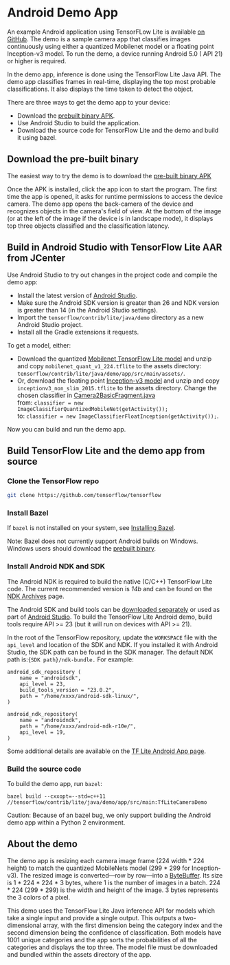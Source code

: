 # Android Demo App

An example Android application using TensorFLow Lite is available
[on GitHub](https://github.com/tensorflow/tensorflow/tree/master/tensorflow/contrib/lite/java/demo/app).
The demo is a sample camera app that classifies images continuously
using either a quantized Mobilenet model or a floating point Inception-v3 model.
To run the demo, a device running Android 5.0 ( API 21) or higher is required.

In the demo app, inference is done using the TensorFlow Lite Java API. The demo
app classifies frames in real-time, displaying the top most probable
classifications. It also displays the time taken to detect the object.

There are three ways to get the demo app to your device:

* Download the [prebuilt binary APK](http://download.tensorflow.org/deps/tflite/TfLiteCameraDemo.apk).
* Use Android Studio to build the application.
* Download the source code for TensorFlow Lite and the demo and build it using
  bazel.


## Download the pre-built binary

The easiest way to try the demo is to download the
[pre-built binary APK](https://storage.googleapis.com/download.tensorflow.org/deps/tflite/TfLiteCameraDemo.apk)

Once the APK is installed, click the app icon to start the program. The first
time the app is opened, it asks for runtime permissions to access the device
camera. The demo app opens the back-camera of the device and recognizes objects
in the camera's field of view. At the bottom of the image (or at the left
of the image if the device is in landscape mode), it displays top three objects
classified and the classification latency.


## Build in Android Studio with TensorFlow Lite AAR from JCenter

Use Android Studio to try out changes in the project code and compile the demo
app:

* Install the latest version of
  [Android Studio](https://developer.android.com/studio/index.html).
* Make sure the Android SDK version is greater than 26 and NDK version is greater
  than 14 (in the Android Studio settings).
* Import the `tensorflow/contrib/lite/java/demo` directory as a new
  Android Studio project.
* Install all the Gradle extensions it requests.

To get a model, either:

* Download the quantized [Mobilenet TensorFlow Lite model](https://storage.googleapis.com/download.tensorflow.org/models/tflite/mobilenet_v1_224_android_quant_2017_11_08.zip)
  and unzip and copy `mobilenet_quant_v1_224.tflite` to the assets directory:
  `tensorflow/contrib/lite/java/demo/app/src/main/assets/`.
* Or, download the floating point [Inception-v3 model](https://storage.googleapis.com/download.tensorflow.org/models/tflite/inception_v3_slim_2016_android_2017_11_10.zip)
  and unzip and copy `inceptionv3_non_slim_2015.tflite` to the assets
  directory. Change the chosen classifier in
  [Camera2BasicFragment.java](https://github.com/tensorflow/tensorflow/blob/master/tensorflow/contrib/lite/java/demo/app/src/main/java/com/example/android/tflitecamerademo/Camera2BasicFragment.java)<br>
  from: `classifier = new ImageClassifierQuantizedMobileNet(getActivity());`<br>
  to: `classifier = new ImageClassifierFloatInception(getActivity());`.

Now you can build and run the demo app.


## Build TensorFlow Lite and the demo app from source

### Clone the TensorFlow repo

```sh
git clone https://github.com/tensorflow/tensorflow
```

### Install Bazel

If `bazel` is not installed on your system, see
[Installing Bazel](https://bazel.build/versions/master/docs/install.html).

Note: Bazel does not currently support Android builds on Windows. Windows users
should download the
[prebuilt binary](https://storage.googleapis.com/download.tensorflow.org/deps/tflite/TfLiteCameraDemo.apk).

### Install Android NDK and SDK

The Android NDK is required to build the native (C/C++) TensorFlow Lite code. The
current recommended version is *14b* and can be found on the
[NDK Archives](https://developer.android.com/ndk/downloads/older_releases.html#ndk-14b-downloads)
page.

The Android SDK and build tools can be
[downloaded separately](https://developer.android.com/tools/revisions/build-tools.html)
or used as part of
[Android Studio](https://developer.android.com/studio/index.html). To build the
TensorFlow Lite Android demo, build tools require API >= 23 (but it will run on
devices with API >= 21).

In the root of the TensorFlow repository, update the `WORKSPACE` file with the
`api_level` and location of the SDK and NDK. If you installed it with
Android Studio, the SDK path can be found in the SDK manager. The default NDK
path is:`{SDK path}/ndk-bundle.` For example:

```
android_sdk_repository (
    name = "androidsdk",
    api_level = 23,
    build_tools_version = "23.0.2",
    path = "/home/xxxx/android-sdk-linux/",
)

android_ndk_repository(
    name = "androidndk",
    path = "/home/xxxx/android-ndk-r10e/",
    api_level = 19,
)
```

Some additional details are available on the
[TF Lite Android App page](https://github.com/tensorflow/tensorflow/tree/master/tensorflow/contrib/lite/java/demo/README.md).

### Build the source code

To build the demo app, run `bazel`:

```
bazel build --cxxopt=--std=c++11 //tensorflow/contrib/lite/java/demo/app/src/main:TfLiteCameraDemo
```

Caution: Because of an bazel bug, we only support building the Android demo app
within a Python 2 environment.


## About the demo

The demo app is resizing each camera image frame (224 width * 224 height) to
match the quantized MobileNets model (299 * 299 for Inception-v3). The resized
image is converted—row by row—into a
[ByteBuffer](https://developer.android.com/reference/java/nio/ByteBuffer.html).
Its size is  1 * 224 * 224 * 3 bytes, where 1 is the number of images in a batch.
224 * 224 (299 * 299) is the width and height of the image. 3 bytes represents
the 3 colors of a pixel.

This demo uses the TensorFlow Lite Java inference API
for models which take a single input and provide a single output. This outputs a
two-dimensional array, with the first dimension being the category index and the
second dimension being the confidence of classification. Both models have 1001
unique categories and the app sorts the probabilities of all the categories and
displays the top three. The model file must be downloaded and bundled within the
assets directory of the app.
